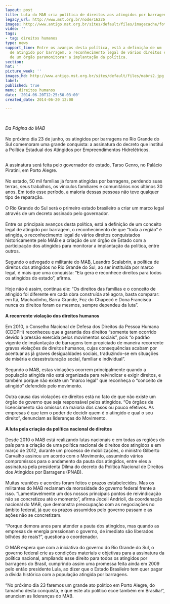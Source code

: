 ```yaml
---
layout: post
title: Luta do MAB cria política de direitos aos atingidos por barragens no RS
legacy_url: http://www.mst.org.br/node/16226
images: http://www.antigo.mst.org.br/sites/default/files/imagecache/foto_destaque/mabrs2.jpg
video: ''
tags:
- tag: direitos humanos
type: news
support_line: Entre os avanços desta política, está a definição de um  conceito legal
  de atingido por barragem. o reconhecimento legal de vários direitos e a criação
  de um órgão paramonitorar a implantação da política.
section: 
hat: ''
picture_week: ''
images_hd: http://www.antigo.mst.org.br/sites/default/files/mabrs2.jpg
label: 
published: true
menu: direitos humanos
date: '2014-06-20T12:25:50-03:00'
created_date: 2014-06-20 12:00

---
```

<p>&nbsp;</p><p><em>Da Página do MAB</em><br><br>No próximo dia 23 de junho, os atingidos por barragens no Rio Grande do Sul comemoram uma grande conquista: a assinatura do decreto que institui a Política Estadual dos Atingidos por Empreendimentos Hidrelétricos.&nbsp; </p><p><br>A assinatura será feita pelo governador do estado, Tarso Genro, no Palácio<br>Piratini, em Porto Alegre.<br><br>No estado, 50 mil famílias já foram atingidas por barragens, perdendo suas terras, seus trabalhos, os vínculos familiares e comunitários nos últimos 30 anos. Em todo esse período, a maioria dessas pessoas não teve qualquer tipo de reparação.<br><br>O Rio Grande do Sul será o primeiro estado brasileiro a criar um marco legal através de um decreto assinado pelo governador. <br><br>Entre os principais avanços desta política, está a definição de um conceito legal de atingido por barragem, o reconhecimento de que “toda a região” é atingida, o reconhecimento legal de vários direitos conquistados historicamente pelo MAB e a criação de um órgão de Estado com a participação dos atingidos para monitorar a implantação da política, entre outros.<br><br>Segundo o advogado e militante do MAB, Leandro Scalabrin, a política de direitos dos atingidos no Rio Grande do Sul, ao ser instituída por marco legal, é mais que uma conquista: “Ela gera e reconhece direitos para todos os atingidos do estado”, afirma. <br><br>Hoje não é assim, continua ele: “Os direitos das famílias e o conceito de atingido foi diferente em cada obra construída até agora, basta comparar: em Itá, Machadinho, Barra Grande, Foz do Chapecó e Dona Francisca nunca os direitos foram os mesmos, sempre dependeu da luta”.<br><br><strong>A recorrente violação dos direitos humanos</strong><br><br>Em 2010, o Conselho Nacional de Defesa dos Direitos da Pessoa Humana (CDDPH) reconheceu que a garantia dos direitos “somente tem ocorrido devido à pressão exercida pelos movimentos sociais”, pois “o padrão vigente de implantação de barragens tem propiciado de maneira recorrente graves violações de direitos humanos, cujas consequências acabam por acentuar as já graves desigualdades sociais, traduzindo-se em situações de miséria e desestruturação social, familiar e individual”.<br><br>Segundo o MAB, estas violações ocorrem principalmente quando a população atingida não está organizada para reivindicar e exigir direitos, e também porque não existe um “marco legal” que reconheça o “conceito de atingido” defendido pelo movimento.<br><br>Outra causa das violações de direitos está no fato de que não existe um órgão de governo que seja responsável pelos atingidos. “Os órgãos de licenciamento são omissos na maioria dos casos ou pouco efetivos. As empresas é que tem o poder de decidir quem é o atingido e qual o seu direito”, denunciam as lideranças do Movimento.<br><br><strong>A luta pela criação da política nacional de direitos</strong><br><br>Desde 2010 o MAB está realizando lutas nacionais e em todas as regiões do país para a criação de uma política nacional de direitos dos atingidos e em março de 2012, durante um processo de mobilizações, o ministro Gilberto Carvalho assinou um acordo com o Movimento, assumindo vários compromissos para o andamento da pauta dos atingidos, entre eles a assinatura pela presidenta Dilma do decreto da Política Nacional de Direitos dos Atingidos por Barragens (PNAB).<br><br>Muitas reuniões e acordos foram feitos e prazos estabelecidos. Mas os militantes do MAB reclamam da morosidade do governo federal frente a isso. “Lamentavelmente um dos nossos principais pontos de reivindicação não se concretizou até o momento”, afirma Joceli Andrioli, da coordenação nacional do MAB, que demonstra preocupação com as negociações no âmbito federal, já que os prazos assumidos pelo governo passam e as ações não se concretizam.<br><br>“Porque demora anos para atender a pauta dos atingidos, mas quando as empresas de energia pressionam o governo, de imediato são liberados bilhões de reais?”, questiona o coordenador.<br><br>O MAB espera que com a iniciativa do governo do Rio Grande do Sul, o governo federal crie as condições materiais e objetivas para a assinatura da política nacional, ampliando esse direito para todos os atingidos por barragens do Brasil, cumprindo assim uma promessa feita ainda em 2009 pelo então presidente Lula, ao dizer que o Estado Brasileiro tem quer pagar a dívida histórica com a população atingida por barragens.<br><br>“No próximo dia 23 faremos um grande ato político em Porto Alegre, do tamanho desta conquista, e que este ato político ecoe também em Brasília!”, anunciam as lideranças do MAB.<br>&nbsp;</p>
